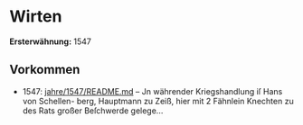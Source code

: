 # Wirten

**Ersterwähnung:** 1547

## Vorkommen
- 1547: [jahre/1547/README.md](../jahre/1547/README.md) – Jn währender Kriegshandlung iſ Hans von Schellen-
berg, Hauptmann zu Zeiß, hier mit 2 Fähnlein Knechten
zu des Rats großer Beſchwerde gelege...
